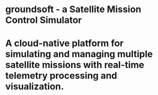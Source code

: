 # groundsoft - a Satellite Mission Control Simulator
# A cloud-native platform for simulating and managing multiple satellite missions with real-time telemetry processing and visualization.
